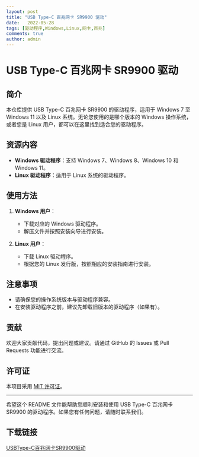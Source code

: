 ```yaml
---
layout: post
title: "USB Type-C 百兆网卡 SR9900 驱动"
date:   2022-05-28
tags: [驱动程序,Windows,Linux,网卡,百兆]
comments: true
author: admin
---
```

# USB Type-C 百兆网卡 SR9900 驱动

## 简介
本仓库提供 USB Type-C 百兆网卡 SR9900 的驱动程序，适用于 Windows 7 至 Windows 11 以及 Linux 系统。无论您使用的是哪个版本的 Windows 操作系统，或者您是 Linux 用户，都可以在这里找到适合您的驱动程序。

## 资源内容
- **Windows 驱动程序**：支持 Windows 7、Windows 8、Windows 10 和 Windows 11。
- **Linux 驱动程序**：适用于 Linux 系统的驱动程序。

## 使用方法
1. **Windows 用户**：
   - 下载对应的 Windows 驱动程序。
   - 解压文件并按照安装向导进行安装。

2. **Linux 用户**：
   - 下载 Linux 驱动程序。
   - 根据您的 Linux 发行版，按照相应的安装指南进行安装。

## 注意事项
- 请确保您的操作系统版本与驱动程序兼容。
- 在安装驱动程序之前，建议先卸载旧版本的驱动程序（如果有）。

## 贡献
欢迎大家贡献代码，提出问题或建议。请通过 GitHub 的 Issues 或 Pull Requests 功能进行交流。

## 许可证
本项目采用 [MIT 许可证](LICENSE)。

---

希望这个 README 文件能帮助您顺利安装和使用 USB Type-C 百兆网卡 SR9900 的驱动程序。如果您有任何问题，请随时联系我们。

## 下载链接

[USBType-C百兆网卡SR9900驱动](https://pan.quark.cn/s/d492c52b2214)